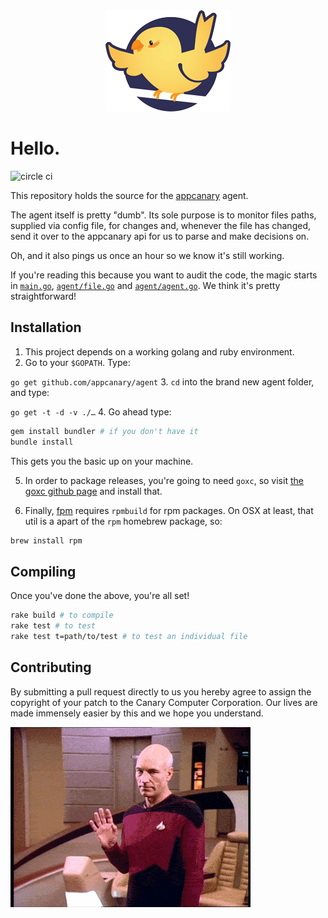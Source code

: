 <div style="text-align:center">
  <a href="https://appcanary.com"><img src="https://github.com/appcanary/agent/raw/master/appcanary.png" /></a>
</div>

# Hello.

![circle ci](https://circleci.com/gh/appcanary/agent.png?circle-token=e005a24f2a9e1202caede198cb41d3c09e3eccd6)

This repository holds the source for the [appcanary](https://appcanary.com) agent. 

The agent itself is pretty "dumb". Its sole purpose is to monitor files paths, supplied via config file, for changes and, whenever the file has changed, send it over to the appcanary api for us to parse and make decisions on.

Oh, and it also pings us once an hour so we know it's still working.

If you're reading this because you want to audit the code, the magic starts in [`main.go`](https://github.com/appcanary/agent/blob/master/main.go), [`agent/file.go`](https://github.com/appcanary/agent/blob/master/agent/file.go) and [`agent/agent.go`](https://github.com/appcanary/agent/blob/master/agent/agent.go). We think it's pretty straightforward!

## Installation

1. This project depends on a working golang and ruby environment. 
2. Go to your `$GOPATH`. Type: 

  `go get github.com/appcanary/agent`
3. `cd` into the brand new agent folder, and type: 

  `go get -t -d -v ./…`
4. Go ahead type: 

  ```bash
gem install bundler # if you don't have it
bundle install
```

This gets you the basic up on your machine.

5. In order to package releases, you're going to need `goxc`, so visit [the goxc github page](https://github.com/laher/goxc) and install that.

6. Finally, [fpm](https://github.com/jordansissel/fpm/) requires `rpmbuild` for rpm packages. On OSX at least, that util is a apart of the `rpm` homebrew package, so:

```bash
brew install rpm
```

## Compiling

Once you've done the above, you're all set!

```bash
rake build # to compile
rake test # to test
rake test t=path/to/test # to test an individual file
```

## Contributing

By submitting a pull request directly to us you hereby agree to assign the copyright of your patch to the Canary Computer Corporation. Our lives are made immensely easier by this and we hope you understand.


![hullo](https://github.com/appcanary/agent/raw/master/readme.gif)
